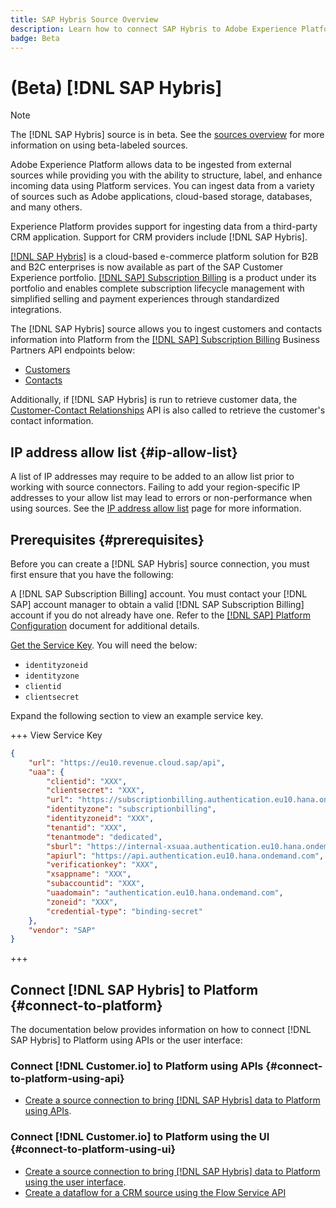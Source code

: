 ```yaml
---
title: SAP Hybris Source Overview
description: Learn how to connect SAP Hybris to Adobe Experience Platform using APIs or the user interface.
badge: Beta
---
```

# (Beta) [!DNL SAP Hybris]

>[!NOTE]
>
>The [!DNL SAP Hybris] source is in beta. See the [sources overview](../../home.md#terms-and-conditions) for more information on using beta-labeled sources.

Adobe Experience Platform allows data to be ingested from external sources while providing you with the ability to structure, label, and enhance incoming data using Platform services. You can ingest data from a variety of sources such as Adobe applications, cloud-based storage, databases, and many others.

Experience Platform provides support for ingesting data from a third-party CRM application. Support for CRM providers include [!DNL SAP Hybris].

[[!DNL SAP Hybris]](https://www.sap.com/india/products/acquired-brands/what-is-hybris.html) is a cloud-based e-commerce platform solution for B2B and B2C enterprises is now available as part of the SAP Customer Experience portfolio. [[!DNL SAP] Subscription Billing](https://www.sap.com/products/financial-management/subscription-billing.html) is a product under its portfolio and enables complete subscription lifecycle management with simplified selling and payment experiences through standardized integrations.

The [!DNL SAP Hybris] source allows you to ingest customers and contacts information into Platform from the [[!DNL SAP] Subscription Billing](https://www.sap.com/products/financial-management/subscription-billing.html) Business Partners API endpoints below:
* [Customers](https://api.sap.com/api/BusinessPartner_APIs/path/GET_customers)
* [Contacts](https://api.sap.com/api/BusinessPartner_APIs/path/GET_contacts)

Additionally, if [!DNL SAP Hybris] is run to retrieve customer data, the [Customer-Contact Relationships](https://api.sap.com/api/BusinessPartner_APIs/path/GET_relationships-customer-contacts) API is also called to retrieve the customer's contact information.

## IP address allow list {#ip-allow-list}

A list of IP addresses may require to be added to an allow list prior to working with source connectors. Failing to add your region-specific IP addresses to your allow list may lead to errors or non-performance when using sources. See the [IP address allow list](../../ip-address-allow-list.md) page for more information.

## Prerequisites {#prerequisites}

Before you can create a [!DNL SAP Hybris] source connection, you must first ensure that you have the following:

A [!DNL SAP Subscription Billing] account. You must contact your [!DNL SAP] account manager to obtain a valid [!DNL SAP Subscription Billing] account if you do not already have one. Refer to the [[!DNL SAP] Platform Configuration](https://help.sap.com/doc/5fd179965d5145fbbe7f2a7aa1272338/latest/en-US/PlatformConfiguration.pdf) document for additional details.

[Get the Service Key](https://help.sap.com/docs/CLOUD_TO_CASH_OD/987aec876092428f88162e438acf80d6/81a854f1410647fa9a06f46d42f3d8b4.html). You will need the below:
* `identityzoneid`
* `identityzone`
* `clientid`
* `clientsecret`
  
Expand the following section to view an example service key.

+++ View Service Key

```json
{ 
    "url": "https://eu10.revenue.cloud.sap/api",
    "uaa": {
        "clientid": "XXX",
        "clientsecret": "XXX",
        "url": "https://subscriptionbilling.authentication.eu10.hana.ondemand.com",
        "identityzone": "subscriptionbilling",
        "identityzoneid": "XXX",
        "tenantid": "XXX",
        "tenantmode": "dedicated",
        "sburl": "https://internal-xsuaa.authentication.eu10.hana.ondemand.com",
        "apiurl": "https://api.authentication.eu10.hana.ondemand.com",
        "verificationkey": "XXX",
        "xsappname": "XXX",
        "subaccountid": "XXX",
        "uaadomain": "authentication.eu10.hana.ondemand.com",
        "zoneid": "XXX",
        "credential-type": "binding-secret"
    },
    "vendor": "SAP"
}
```
+++

## Connect [!DNL SAP Hybris] to Platform {#connect-to-platform}

The documentation below provides information on how to connect [!DNL SAP Hybris] to Platform using APIs or the user interface:

### Connect [!DNL Customer.io] to Platform using APIs {#connect-to-platform-using-api}

* [Create a source connection to bring [!DNL SAP Hybris] data to Platform using APIs](../../tutorials/api/create/crm/sap-hybris-subscription-billing-customers-and-contacts.md).

### Connect [!DNL Customer.io] to Platform using the UI {#connect-to-platform-using-ui}

* [Create a source connection to bring [!DNL SAP Hybris] data to Platform using the user interface](../../tutorials/ui/create/crm/sap-hybris-subscription-billing-customers-and-contacts.md).
* [Create a dataflow for a CRM source using the Flow Service API](../../tutorials/api/collect/crm.md)
